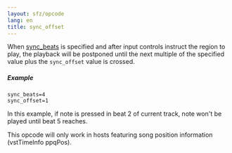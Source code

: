 ```yaml
---
layout: sfz/opcode
lang: en
title: sync_offset
---
```

When [sync_beats](sync_beats) is specified and after input controls instruct
the region to play, the playback will be postponed until the next multiple of
the specified value plus the `sync_offset` value is crossed.

##### Example

```
sync_beats=4
sync_offset=1
```

In this example, if note is pressed in beat 2 of current track,
note won't be played until beat 5 reaches.

This opcode will only work in hosts featuring song position information
(vstTimeInfo ppqPos).
